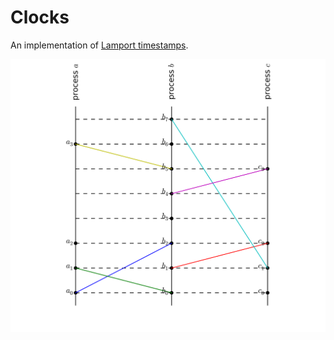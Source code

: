 # Clocks #
An implementation of [Lamport timestamps](lamport).

![Lamport timestamp](clock.svg)

[lamport]: http://web.stanford.edu/class/cs240/readings/lamport.pdf
